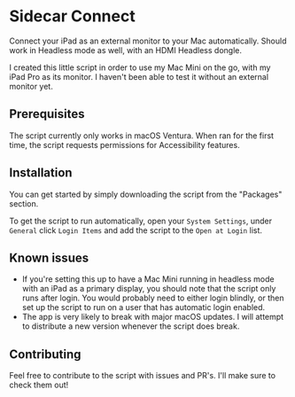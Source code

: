 # Sidecar Connect

Connect your iPad as an external monitor to your Mac automatically. Should work in Headless mode as well, with an HDMI Headless dongle.

I created this little script in order to use my Mac Mini on the go, with my iPad Pro as its monitor. I haven't been able to test it without an external monitor yet.

## Prerequisites

The script currently only works in macOS Ventura. When ran for the first time, the script requests permissions for Accessibility features.

## Installation

You can get started by simply downloading the script from the "Packages" section.

To get the script to run automatically, open your `System Settings`, under `General` click `Login Items` and add the script to the `Open at Login` list.

## Known issues

- If you're setting this up to have a Mac Mini running in headless mode with an iPad as a primary display, you should note that the script only runs after login. You would probably need to either login blindly, or then set up the script to run on a user that has automatic login enabled.
- The app is very likely to break with major macOS updates. I will attempt to distribute a new version whenever the script does break.

## Contributing

Feel free to contribute to the script with issues and PR's. I'll make sure to check them out!
